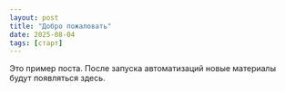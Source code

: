 ```yaml
---
layout: post
title: "Добро пожаловать"
date: 2025-08-04
tags: [старт]
---
```

Это пример поста. После запуска автоматизаций новые материалы будут появляться здесь.
